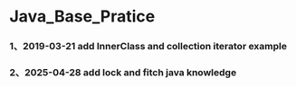 # Java_Base_Pratice
### 1、2019-03-21  add InnerClass and collection iterator example
### 2、2025-04-28  add lock and fitch java  knowledge
